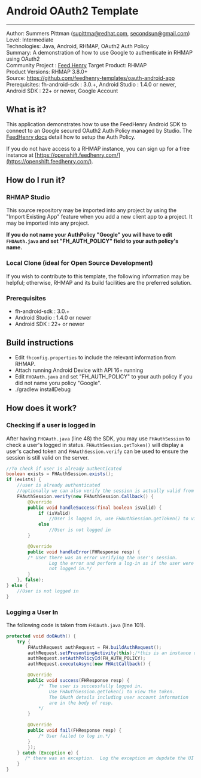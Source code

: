 # Android OAuth2 Template
---------
Author: Summers Pittman (supittma@redhat.com, secondsun@gmail.com)   
Level: Intermediate  
Technologies: Java, Android, RHMAP, OAuth2 Auth Policy  
Summary: A demonstration of how to use Google to authenticate in RHMAP using OAuth2  
Community Project : [Feed Henry](http://feedhenry.org)
Target Product: RHMAP  
Product Versions: RHMAP 3.8.0+   
Source: https://github.com/feedhenry-templates/oauth-android-app  
Prerequisites: fh-android-sdk : 3.0.+, Android Studio : 1.4.0 or newer, Android SDK : 22+ or newer, Google Account

## What is it?

This application demonstrates how to use the FeedHenry Android SDK to connect to an Google secured OAuth2 Auth Policy managed by Studio.  The [FeedHenry docs](http://docs.feedhenry.com/v3/guides/auth_policy_oauth_google.html) detail how to setup the Auth Policy.

If you do not have access to a RHMAP instance, you can sign up for a free instance at [https://openshift.feedhenry.com/](https://openshift.feedhenry.com/).

## How do I run it?  

### RHMAP Studio

This source repository may be imported into any project by using the "Import Existing App" feature when you add a new client app to a project.  It may be imported into any project.

**If you do not name your AuthPolicy "Google" you will have to edit `FHOAuth.java` and set "FH_AUTH_POLICY" field to your auth policy's name.**

### Local Clone (ideal for Open Source Development)
If you wish to contribute to this template, the following information may be helpful; otherwise, RHMAP and its build facilities are the preferred solution.

###  Prerequisites  
 * fh-android-sdk : 3.0.+
 * Android Studio : 1.4.0 or newer
 * Android SDK : 22+ or newer

## Build instructions
 * Edit `fhconfig.properties` to include the relevant information from RHMAP.  
 * Attach running Android Device with API 16+ running  
 * Edit `FHOAuth.java` and set "FH_AUTH_POLICY" to your auth policy if you did not name yoru policy "Google".
 * ./gradlew installDebug  
 
## How does it work?

### Checking if a user is logged in

After having `FHOAuth.java` (line 48) the SDK, you may use `FHAuthSession` to check a user's logged in status.  `FHAuthSession.getToken()` will display a user's cached token and `FHAuthSession.verify` can be used to ensure the session is still valid on the server.

```java
//To check if user is already authenticated
boolean exists = FHAuthSession.exists();
if (exists) {
    //user is already authenticated
    //optionally we can also verify the session is actually valid from client. This requires network connection.
    FHAuthSession.verify(new FHAuthSession.Callback() {
        @Override
        public void handleSuccess(final boolean isValid) {
            if (isValid)
                //User is logged in, use FHAuthSession.getToken() to view the token.
            else
            	//User is not logged in
        }

        @Override
        public void handleError(FHResponse resp) {
		/* User there was an error verifying the user's session.
                Log the error and perform a log-in as if the user were 
                not logged in.*/
        }
    }, false);
} else {
    //User is not logged in
}
```



### Logging a User In

The following code is taken from `FHOAuth.java` (line 101).

```java
protected void doOAuth() {
	try {
	    FHAuthRequest authRequest = FH.buildAuthRequest();
	    authRequest.setPresentingActivity(this);/*this is an instance of an Activity*/
	    authRequest.setAuthPolicyId(FH_AUTH_POLICY);
	    authRequest.executeAsync(new FHActCallback() {

		@Override
		public void success(FHResponse resp) {
		    /*  The user is successfully logged in.
                Use FHAuthSession.getToken() to view the token.
                The OAuth details including user account information 
                are in the body of resp.
            */
		}

		@Override
		public void fail(FHResponse resp) {
            /* User failed to log in.*/
		}
	    });
	} catch (Exception e) {
       /* there was an exception.  Log the exception an dupdate the UI as appropriate.*/
	}
}
```



